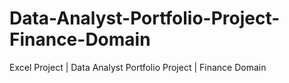 # Data-Analyst-Portfolio-Project-Finance-Domain
Excel Project | Data Analyst Portfolio Project | Finance Domain
